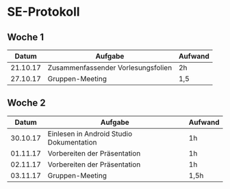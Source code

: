 ﻿# SE-Protokoll

 ## Woche 1

 | Datum    | Aufgabe                            | Aufwand |
| -------- | ---------------------------------- | ------- |
| 21.10.17 | Zusammenfassender Vorlesungsfolien | 2h      |
| 27.10.17 | Gruppen-Meeting                    | 1,5     | 

## Woche 2 

| Datum    | Aufgabe                                  | Aufwand |
| -------- | ---------------------------------------- | ------- |
| 30.10.17 | Einlesen in Android Studio Dokumentation | 1h      |
| 01.11.17 | Vorbereiten der Präsentation             | 1h      |
| 02.11.17 | Vorbereiten der Präsentation             | 1h      |
| 03.11.17 | Gruppen-Meeting                          | 1,5h    |

